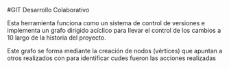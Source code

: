 #GIT Desarrollo Colaborativo

Esta herramienta funciona como un sistema de control de versiones e implementa un
grafo dirigido acíclico para llevar el control de los cambios a 10 largo de la historia del
proyecto.

Este grafo se forma mediante la creación de nodos (vértices) que apuntan a otros realizados
con para identificar cudes fueron las acciones realizadas